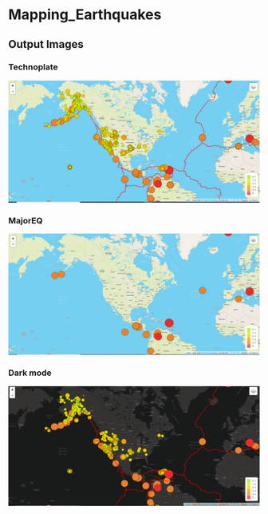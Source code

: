 # Mapping_Earthquakes


## Output Images


### Technoplate

![Technoplate](https://github.com/maddalisushmitha/Mapping_Earthquakes/blob/main/Earthquake_Challenge/images/Technoplate.png)

### MajorEQ
![MajorEQ](https://github.com/maddalisushmitha/Mapping_Earthquakes/blob/main/Earthquake_Challenge/images/MajorEQ.png)

### Dark mode

![Dark](https://github.com/maddalisushmitha/Mapping_Earthquakes/blob/main/Earthquake_Challenge/images/Dark.png)
